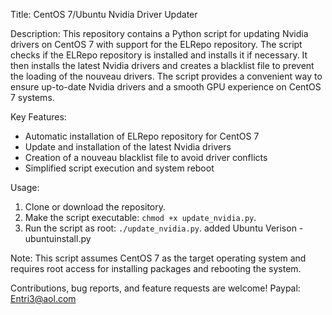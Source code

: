 Title: CentOS 7/Ubuntu Nvidia Driver Updater 

Description: This repository contains a Python script for updating Nvidia drivers on CentOS 7 with support for the ELRepo repository. The script checks if the ELRepo repository is installed and installs it if necessary. It then installs the latest Nvidia drivers and creates a blacklist file to prevent the loading of the nouveau drivers. The script provides a convenient way to ensure up-to-date Nvidia drivers and a smooth GPU experience on CentOS 7 systems.

Key Features:
- Automatic installation of ELRepo repository for CentOS 7
- Update and installation of the latest Nvidia drivers
- Creation of a nouveau blacklist file to avoid driver conflicts
- Simplified script execution and system reboot

Usage:
1. Clone or download the repository.
2. Make the script executable: `chmod +x update_nvidia.py`.
3. Run the script as root: `./update_nvidia.py`. added Ubuntu Verison -ubuntuinstall.py

Note: This script assumes CentOS 7 as the target operating system and requires root access for installing packages and rebooting the system.

Contributions, bug reports, and feature requests are welcome!
Paypal: Entri3@aol.com
